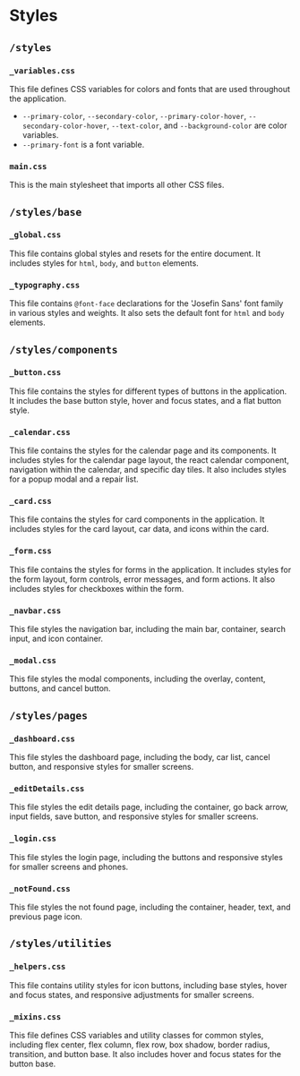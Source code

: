 # Styles

## `/styles`

### `_variables.css`

This file defines CSS variables for colors and fonts that are used throughout the application.

- `--primary-color`, `--secondary-color`, `--primary-color-hover`, `--secondary-color-hover`, `--text-color`, and `--background-color` are color variables.
- `--primary-font` is a font variable.

### `main.css`

This is the main stylesheet that imports all other CSS files.

## `/styles/base`

### `_global.css`

This file contains global styles and resets for the entire document. It includes styles for `html`, `body`, and `button` elements.

### `_typography.css`

This file contains `@font-face` declarations for the 'Josefin Sans' font family in various styles and weights. It also sets the default font for `html` and `body` elements.

## `/styles/components`

### `_button.css`

This file contains the styles for different types of buttons in the application. It includes the base button style, hover and focus states, and a flat button style.

### `_calendar.css`

This file contains the styles for the calendar page and its components. It includes styles for the calendar page layout, the react calendar component, navigation within the calendar, and specific day tiles. It also includes styles for a popup modal and a repair list.

### `_card.css`

This file contains the styles for card components in the application. It includes styles for the card layout, car data, and icons within the card.

### `_form.css`

This file contains the styles for forms in the application. It includes styles for the form layout, form controls, error messages, and form actions. It also includes styles for checkboxes within the form.

### `_navbar.css`

This file styles the navigation bar, including the main bar, container, search input, and icon container.

### `_modal.css`

This file styles the modal components, including the overlay, content, buttons, and cancel button.

## `/styles/pages`

### `_dashboard.css`

This file styles the dashboard page, including the body, car list, cancel button, and responsive styles for smaller screens.

### `_editDetails.css`

This file styles the edit details page, including the container, go back arrow, input fields, save button, and responsive styles for smaller screens.

### `_login.css`

This file styles the login page, including the buttons and responsive styles for smaller screens and phones.

### `_notFound.css`

This file styles the not found page, including the container, header, text, and previous page icon.

## `/styles/utilities`

### `_helpers.css`

This file contains utility styles for icon buttons, including base styles, hover and focus states, and responsive adjustments for smaller screens.

### `_mixins.css`

This file defines CSS variables and utility classes for common styles, including flex center, flex column, flex row, box shadow, border radius, transition, and button base. It also includes hover and focus states for the button base.
